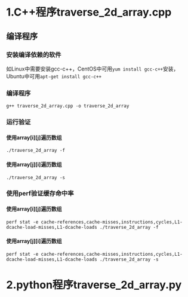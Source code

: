 # 1.C++程序traverse_2d_array.cpp
## 编译程序
### 安装编译依赖的软件
如Linux中需要安装gcc-c++，CentOS中可用`yum install gcc-c++`安装，Ubuntu中可用`apt-get install gcc-c++`
### 编译程序
`g++ traverse_2d_array.cpp -o traverse_2d_array`
### 运行验证
#### 使用array[i][j]遍历数组
`./traverse_2d_array -f`
#### 使用array[j][i]遍历数组
`./traverse_2d_array -s`
### 使用perf验证缓存命中率
#### 使用array[i][j]遍历数组
`perf stat -e cache-references,cache-misses,instructions,cycles,L1-dcache-load-misses,L1-dcache-loads ./traverse_2d_array -f`
#### 使用array[j][i]遍历数组
`perf stat -e cache-references,cache-misses,instructions,cycles,L1-dcache-load-misses,L1-dcache-loads ./traverse_2d_array -s`
# 2.python程序traverse_2d_array.py